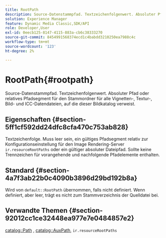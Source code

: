 ```yaml
---
title: RootPath
description: Source-Datenstammpfad. Textzeichenfolgenwert. Absoluter Pfad oder relatives Pfadsegment für den Stammordner für alle Vignetten-, Textur-, Bild- und ICC-Datendateien, auf die dieser Bildkatalog verweist.
solution: Experience Manager
feature: Dynamic Media Classic,SDK/API
role: Developer,User
exl-id: 0eecb125-8147-4115-883a-cb6c38333270
source-git-commit: 8454991568374ecd1c4babdd3210250ea7988c4c
workflow-type: tm+mt
source-wordcount: '123'
ht-degree: 2%

---
```


# RootPath{#rootpath}

Source-Datenstammpfad. Textzeichenfolgenwert. Absoluter Pfad oder relatives Pfadsegment für den Stammordner für alle Vignetten-, Textur-, Bild- und ICC-Datendateien, auf die dieser Bildkatalog verweist.

## Eigenschaften {#section-5ff1cf592dd24dfc8cfa470c753ab828}

Textzeichenfolge. Muss leer sein, ein gültiges Pfadsegment relativ zur Konfigurationseinstellung für den Image Rendering-Server `ir.resourceRootPaths` oder ein gültiger absoluter Dateipfad. Sollte keine Trennzeichen für vorangehende und nachfolgende Pfadelemente enthalten.

## Standard {#section-4a7f3ab22b0c4090b3896d29bd192b8a}

Wird von `default::RootPath` übernommen, falls nicht definiert. Wenn definiert, aber leer, trägt es nicht zum Stammverzeichnis der Quelldatei bei.

## Verwandte Themen {#section-92012cc1ce32448ea977e7e0484857e2}

[catalog::Path](../../../../../ir-api/material-cat/image-rendering-api-ref/c-ir-material-catalog/c-ir-material-data-reference/r-ir-path.md#reference-59ebb624250a4965ad1737578a2ab590) , [catalog::AuxPath](../../../../../ir-api/material-cat/image-rendering-api-ref/c-ir-material-catalog/c-ir-material-data-reference/r-ir-auxpath.md#reference-943ad5ee3c3b4b06bbcbb005db0dc969), `ir.resourceRootPaths`

